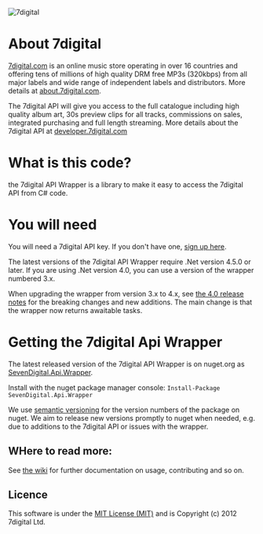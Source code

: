 ![7digital](http://i.imgur.com/StUnvCy.png?1)

About 7digital
========

[7digital.com](7digital.com) is an online music store operating in over 16 countries and offering tens of millions of high quality DRM free MP3s (320kbps) from all major labels and wide range of independent labels and distributors. More details at [about.7digital.com](http://about.7digital.com/).

The 7digital API will give you access to the full catalogue including high quality album art, 30s preview clips for all tracks, commissions on sales, integrated purchasing and full length streaming. More details about the 7digital API at [developer.7digital.com](http://developer.7digital.com/)

What is this code?
========
the 7digital API Wrapper is a library to make it easy to access the 7digital API from C# code. 

You will need 
========

You will need a 7digital API key. If you don't have one, [sign up here](https://api-signup.7digital.com/).


The latest versions of the 7digital API Wrapper require .Net version 4.5.0 or later. If you are using .Net version 4.0, you can use a version of the wrapper numbered 3.x. 

When upgrading the wrapper from version 3.x to 4.x, see [the 4.0 release notes](https://github.com/7digital/SevenDigital.Api.Wrapper/blob/master/ReleaseNotes40.md) for the breaking changes and new additions. The main change is that the wrapper now returns awaitable tasks.

Getting the 7digital Api Wrapper
=====================

The latest released version of the 7digital API Wrapper is on nuget.org as [SevenDigital.Api.Wrapper](http://www.nuget.org/packages/SevenDigital.Api.Wrapper/). 

Install with the nuget package manager console: `Install-Package SevenDigital.Api.Wrapper`


We use [semantic versioning](http://semver.org/) for the version numbers of the package on nuget. We aim to release new versions promptly to nuget when needed, e.g. due to additions to the 7digital API or issues with the wrapper. 


WHere to read more:
-----

See [the wiki](https://github.com/7digital/SevenDigital.Api.Wrapper/wiki) for further documentation on usage, contributing and so on.


Licence
----
This software is under the [MIT License (MIT)](http://opensource.org/licenses/MIT) and is Copyright (c) 2012 7digital Ltd.